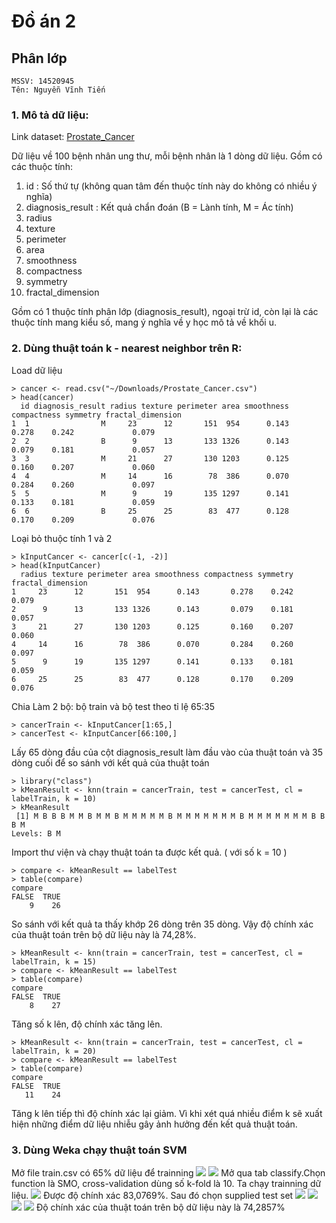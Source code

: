 # Đồ án 2
## Phân lớp
```
MSSV: 14520945
Tên: Nguyễn Vĩnh Tiến
```

### 1. Mô tả dữ liệu:

Link dataset: [Prostate_Cancer](https://discuss.analyticsvidhya.com/uploads/analyticsvidhya/original/1X/e70a1105cd36e53cc13b6075aaa3175d36610d94.csv)

Dữ liệu về 100 bệnh nhân ung thư, mỗi bệnh nhân là 1 dòng dữ liệu. Gồm có các thuộc tính:

1. id : Số thứ tự (không quan tâm đến thuộc tính này do không có nhiều ý nghĩa)
1. diagnosis_result : Kết quả chẩn đoán (B = Lành tính, M = Ác tính)
2. radius 
3. texture 
4. perimeter 
5. area 
6. smoothness 
7. compactness 
8. symmetry 
9. fractal_dimension

Gồm có 1 thuộc tính phân lớp (diagnosis_result), ngoại trừ id, còn lại là các thuộc tính mang kiểu số, mang ý nghĩa về y học mô tả về khối u.

### 2. Dùng thuật toán k -  nearest neighbor trên R:

Load dữ liệu

```
> cancer <- read.csv("~/Downloads/Prostate_Cancer.csv")
> head(cancer)
  id diagnosis_result radius texture perimeter area smoothness compactness symmetry fractal_dimension
1  1                M     23      12       151  954      0.143       0.278    0.242             0.079
2  2                B      9      13       133 1326      0.143       0.079    0.181             0.057
3  3                M     21      27       130 1203      0.125       0.160    0.207             0.060
4  4                M     14      16        78  386      0.070       0.284    0.260             0.097
5  5                M      9      19       135 1297      0.141       0.133    0.181             0.059
6  6                B     25      25        83  477      0.128       0.170    0.209             0.076
```

Loại bỏ thuộc tính 1 và 2

```
> kInputCancer <- cancer[c(-1, -2)]
> head(kInputCancer)
  radius texture perimeter area smoothness compactness symmetry fractal_dimension
1     23      12       151  954      0.143       0.278    0.242             0.079
2      9      13       133 1326      0.143       0.079    0.181             0.057
3     21      27       130 1203      0.125       0.160    0.207             0.060
4     14      16        78  386      0.070       0.284    0.260             0.097
5      9      19       135 1297      0.141       0.133    0.181             0.059
6     25      25        83  477      0.128       0.170    0.209             0.076
```

Chia Làm 2 bộ: bộ train và bộ test theo tỉ lệ 65:35

```
> cancerTrain <- kInputCancer[1:65,]
> cancerTest <- kInputCancer[66:100,] 
```


Lấy 65 dòng đầu của cột diagnosis_result làm đầu vào của thuật toán và 35 dòng cuối để so sánh với kết quả của thuật toán

```
> library("class")
> kMeanResult <- knn(train = cancerTrain, test = cancerTest, cl = labelTrain, k = 10)
> kMeanResult
 [1] M B B B M M B M M B M M M M M B M M M M M M M B M M M M M M M B B B M
Levels: B M
```

Import thư viện và chạy thuật toán ta được kết quả. ( với số k = 10 )

```
> compare <- kMeanResult == labelTest
> table(compare)
compare
FALSE  TRUE 
    9    26 
```

So sánh với kết quả ta thấy khớp 26 dòng trên 35 dòng. Vậy độ chính xác của thuật toán trên bộ dữ liệu này là 74,28%.

```
> kMeanResult <- knn(train = cancerTrain, test = cancerTest, cl = labelTrain, k = 15)
> compare <- kMeanResult == labelTest
> table(compare)
compare
FALSE  TRUE 
    8    27 
```

Tăng số k lên, độ chính xác tăng lên.

```
> kMeanResult <- knn(train = cancerTrain, test = cancerTest, cl = labelTrain, k = 20)
> compare <- kMeanResult == labelTest
> table(compare)
compare
FALSE  TRUE 
   11    24 
```
Tăng k lên tiếp thì độ chính xác lại giảm. Vì khi xét quá nhiều điểm k sẽ xuất hiện những điểm dữ liệu nhiễu gây ảnh hưởng đến kết quả thuật toán.

### 3. Dùng Weka chạy thuật toán SVM
Mở file train.csv có 65% dữ liệu để trainning
![](ScreenShot/Screen%20Shot%202017-11-15%20at%2011.12.42%20PM.png)
![](ScreenShot/Screen%20Shot%202017-11-15%20at%2011.13.08%20PM.png)
Mở qua tab classify.Chọn function là SMO, cross-validation dùng số k-fold là 10. Ta chạy trainning dữ liệu.
![](ScreenShot/Screen%20Shot%202017-11-15%20at%2011.13.56%20PM.png)
Được độ chính xác 83,0769%. Sau đó chọn supplied test set
![](ScreenShot/Screen%20Shot%202017-11-15%20at%2011.15.21%20PM.png)
![](ScreenShot/Screen%20Shot%202017-11-15%20at%2011.14.31%20PM.png)
![](ScreenShot/Screen%20Shot%202017-11-15%20at%2011.25.25%20PM.png)
![](ScreenShot/Screen%20Shot%202017-11-15%20at%2011.26.26%20PM.png)
Độ chính xác của thuật toán trên bộ dữ liệu này là 74,2857%
